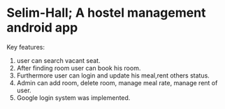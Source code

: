 # Selim-Hall; A hostel management android app
Key features:
1. user can search vacant seat.
2. After finding room user can book his room.
3. Furthermore user can login and update his meal,rent others status.
4. Admin can add room, delete room, manage meal rate, manage rent of user.
5. Google login system was implemented.


